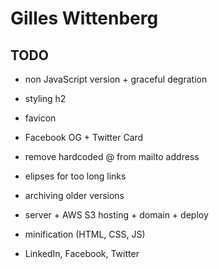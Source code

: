 # Gilles Wittenberg

## TODO
- non JavaScript version + graceful degration
- styling h2
- favicon
- Facebook OG + Twitter Card
- remove hardcoded @ from mailto address
- elipses for too long links
- archiving older versions
- server + AWS S3 hosting + domain + deploy
- minification (HTML, CSS, JS)

- LinkedIn, Facebook, Twitter